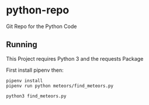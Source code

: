 # python-repo
Git Repo for the Python Code

## Running
This Project requires Python 3 and the requests Package

First install pipenv then:

````
pipenv install
pipenv run python meteors/find_meteors.py
````

`python3 find_meteors.py`
